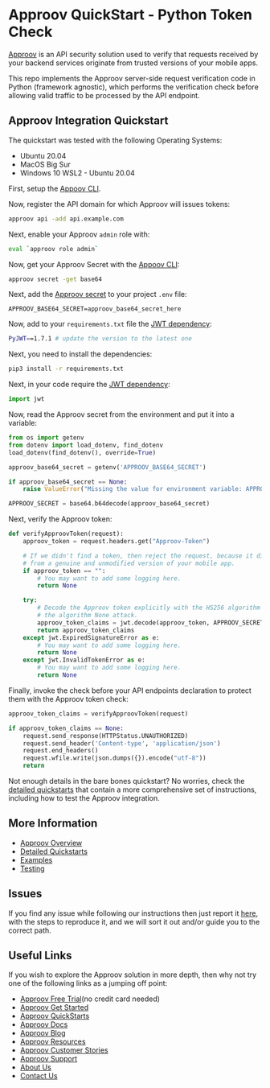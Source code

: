 # Approov QuickStart - Python Token Check

[Approov](https://approov.io) is an API security solution used to verify that requests received by your backend services originate from trusted versions of your mobile apps.

This repo implements the Approov server-side request verification code in Python (framework agnostic), which performs the verification check before allowing valid traffic to be processed by the API endpoint.


## Approov Integration Quickstart

The quickstart was tested with the following Operating Systems:

* Ubuntu 20.04
* MacOS Big Sur
* Windows 10 WSL2 - Ubuntu 20.04

First, setup the [Appoov CLI](https://approov.io/docs/latest/approov-installation/index.html#initializing-the-approov-cli).

Now, register the API domain for which Approov will issues tokens:

```bash
approov api -add api.example.com
```

Next, enable your Approov `admin` role with:

```bash
eval `approov role admin`
```

Now, get your Approov Secret with the [Appoov CLI](https://approov.io/docs/latest/approov-installation/index.html#initializing-the-approov-cli):

```bash
approov secret -get base64
```

Next, add the [Approov secret](https://approov.io/docs/latest/approov-usage-documentation/#account-secret-key-export) to your project `.env` file:

```env
APPROOV_BASE64_SECRET=approov_base64_secret_here
```

Now, add to your `requirements.txt` file the [JWT dependency](https://github.com/jpadilla/pyjwt/):

```bash
PyJWT==1.7.1 # update the version to the latest one
```

Next, you need to install the dependencies:

```bash
pip3 install -r requirements.txt
```

Next, in your code require the [JWT dependency](https://github.com/jpadilla/pyjwt/):

```python
import jwt
```

Now, read the Approov secret from the environment and put it into a variable:

```python
from os import getenv
from dotenv import load_dotenv, find_dotenv
load_dotenv(find_dotenv(), override=True)

approov_base64_secret = getenv('APPROOV_BASE64_SECRET')

if approov_base64_secret == None:
    raise ValueError("Missing the value for environment variable: APPROOV_BASE64_SECRET")

APPROOV_SECRET = base64.b64decode(approov_base64_secret)
```

Next, verify the Approov token:

```python
def verifyApproovToken(request):
    approov_token = request.headers.get("Approov-Token")

    # If we didn't find a token, then reject the request, because it didn't come
    # from a genuine and unmodified version of your mobile app.
    if approov_token == "":
        # You may want to add some logging here.
        return None

    try:
        # Decode the Approov token explicitly with the HS256 algorithm to avoid
        # the algorithm None attack.
        approov_token_claims = jwt.decode(approov_token, APPROOV_SECRET, algorithms=['HS256'])
        return approov_token_claims
    except jwt.ExpiredSignatureError as e:
        # You may want to add some logging here.
        return None
    except jwt.InvalidTokenError as e:
        # You may want to add some logging here.
        return None
```

Finally, invoke the check before your API endpoints declaration to protect them with the Approov token check:

```python
approov_token_claims = verifyApproovToken(request)

if approov_token_claims == None:
    request.send_response(HTTPStatus.UNAUTHORIZED)
    request.send_header('Content-type', 'application/json')
    request.end_headers()
    request.wfile.write(json.dumps({}).encode("utf-8"))
    return
```

Not enough details in the bare bones quickstart? No worries, check the [detailed quickstarts](QUICKSTARTS.md) that contain a more comprehensive set of instructions, including how to test the Approov integration.


## More Information

* [Approov Overview](OVERVIEW.md)
* [Detailed Quickstarts](QUICKSTARTS.md)
* [Examples](EXAMPLES.md)
* [Testing](TESTING.md)


## Issues

If you find any issue while following our instructions then just report it [here](https://github.com/approov/quickstart-python-token-check/issues), with the steps to reproduce it, and we will sort it out and/or guide you to the correct path.


## Useful Links

If you wish to explore the Approov solution in more depth, then why not try one of the following links as a jumping off point:

* [Approov Free Trial](https://approov.io/signup)(no credit card needed)
* [Approov Get Started](https://approov.io/product/demo)
* [Approov QuickStarts](https://approov.io/docs/latest/approov-integration-examples/)
* [Approov Docs](https://approov.io/docs)
* [Approov Blog](https://approov.io/blog/)
* [Approov Resources](https://approov.io/resource/)
* [Approov Customer Stories](https://approov.io/customer)
* [Approov Support](https://approov.zendesk.com/hc/en-gb/requests/new)
* [About Us](https://approov.io/company)
* [Contact Us](https://approov.io/contact)
